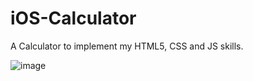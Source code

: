 ﻿# iOS-Calculator
A Calculator to implement my HTML5, CSS and JS skills.

![image](https://user-images.githubusercontent.com/49340667/115710970-9841cf80-a390-11eb-9e7f-8067bcf74a3e.png)
